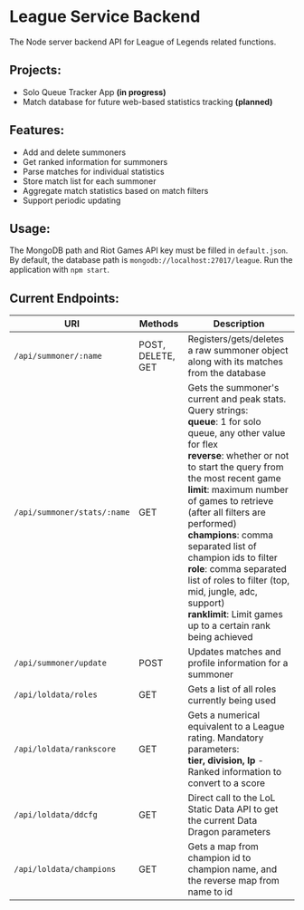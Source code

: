 # League Service Backend

The Node server backend API for League of Legends related functions.

Projects:
---
- Solo Queue Tracker App **(in progress)**
- Match database for future web-based statistics tracking **(planned)**

Features:
---
- Add and delete summoners
- Get ranked information for summoners
- Parse matches for individual statistics
- Store match list for each summoner
- Aggregate match statistics based on match filters
- Support periodic updating

Usage:
---

The MongoDB path and Riot Games API key must be filled in `default.json`.
By default, the database path is `mongodb://localhost:27017/league`.
Run the application with `npm start`.

Current Endpoints:
---
|**URI**|**Methods**|**Description**|
|---|---|---|
|`/api/summoner/:name`|POST, DELETE, GET|Registers/gets/deletes a raw summoner object along with its matches from the database|
|`/api/summoner/stats/:name`|GET|Gets the summoner's current and peak stats.<br>Query strings:<br>**queue**: 1 for solo queue, any other value for flex<br>**reverse**: whether or not to start the query from the most recent game<br>**limit**: maximum number of games to retrieve (after all filters are performed)<br>**champions**: comma separated list of champion ids to filter<br>**role**: comma separated list of roles to filter (top, mid, jungle, adc, support)<br>**ranklimit**: Limit games up to a certain rank being achieved
|`/api/summoner/update`|POST|Updates matches and profile information for a summoner|
|`/api/loldata/roles`|GET|Gets a list of all roles currently being used|
|`/api/loldata/rankscore`|GET|Gets a numerical equivalent to a League rating. Mandatory parameters:<br>**tier, division, lp** - Ranked information to convert to a score|
|`/api/loldata/ddcfg`|GET|Direct call to the LoL Static Data API to get the current Data Dragon parameters|
|`/api/loldata/champions`|GET|Gets a map from champion id to champion name, and the reverse map from name to id|
